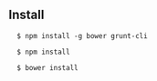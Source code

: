 ## Install
  
      $ npm install -g bower grunt-cli
    
      $ npm install
    
      $ bower install
      
